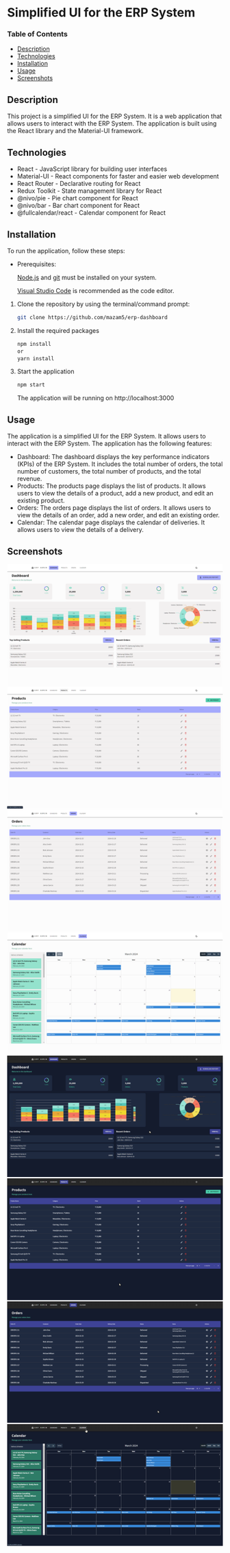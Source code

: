 # Simplified UI for the ERP System

### Table of Contents

- [Description](#description)
- [Technologies](#technologies)
- [Installation](#installation)
- [Usage](#usage)
- [Screenshots](#screenshots)

## Description

This project is a simplified UI for the ERP System. It is a web application that allows users to interact with the ERP System. The application is built using the React library and the Material-UI framework.

## Technologies

- React - JavaScript library for building user interfaces
- Material-UI - React components for faster and easier web development
- React Router - Declarative routing for React
- Redux Toolkit - State management library for React
- @nivo/pie - Pie chart component for React
- @nivo/bar - Bar chart component for React
- @fullcalendar/react - Calendar component for React

## Installation

To run the application, follow these steps:

- Prerequisites:

  [Node.js](https://nodejs.org/) and [git](https://git-scm.com/) must be installed on your system.

  [Visual Studio Code](https://code.visualstudio.com/) is recommended as the code editor.

1. Clone the repository by using the terminal/command prompt:

   ```sh
   git clone https://github.com/mazam5/erp-dashboard
   ```

2. Install the required packages

   ```sh
   npm install
   or
   yarn install
   ```

3. Start the application
   ```sh
   npm start
   ```
   The application will be running on http://localhost:3000

## Usage

The application is a simplified UI for the ERP System. It allows users to interact with the ERP System. The application has the following features:

- Dashboard: The dashboard displays the key performance indicators (KPIs) of the ERP System. It includes the total number of orders, the total number of customers, the total number of products, and the total revenue.
- Products: The products page displays the list of products. It allows users to view the details of a product, add a new product, and edit an existing product.
- Orders: The orders page displays the list of orders. It allows users to view the details of an order, add a new order, and edit an existing order.
- Calendar: The calendar page displays the calendar of deliveries. It allows users to view the details of a delivery.

## Screenshots

<body>
<div>
<img alt="screenshots" src="/screenshots/light-mode/1.dashboard.png">
</div>
<div>
<img alt="screenshots" src="/screenshots/light-mode/2.products.png">
</div>
<div>
<img alt="screenshots" src="/screenshots/light-mode/6.orders.png">
</div>
<div>
<img alt="screenshots" src="/screenshots/light-mode/10.calendar.png">
</div>
<div>
<img alt="screenshots" src="/screenshots/dark-mode/1.dashboard.png">
</div>
<div>
<img alt="screenshots" src="/screenshots/dark-mode/2.products.png">
</div>
<div>
<img alt="screenshots" src="/screenshots/dark-mode/6.orders.png">
</div>
<div>
<img alt="screenshots" src="/screenshots/dark-mode/10.calendar.png">
</div>
</body>
